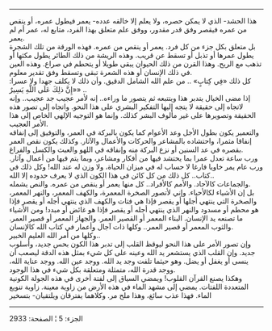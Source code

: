 ------------------------------------------------------------------------

هذا الحشد- الذي لا يمكن حصره، ولا يعلم إلا خالقه عدده- يعمر فيطول عمره،
أو ينقص من عمره فيقصر وفق قدر مقدور، ووفق علم متعلق بهذا الفرد، متابع
له، عمر أم لم يعمر.  
بل متعلق بكل جزء من كل فرد. يعمر أو ينقص من عمره. فهذه الورقة من تلك
الشجرة يطول عمرها أو تذبل أو تسقط عن قريب. وهذه الريشة من ذلك الطائر
يطول مكثها أو تذهب مع الريح. وهذا القرن من ذلك الحيوان يبقى طويلا أو
يتحطم في صراع. وهذه العين في ذلك الإنسان أو هذه الشعرة تبقى وتسقط وفق
تقدير معلوم.  
كل ذلك «فِي كِتابٍ» .. من علم الله الشامل الدقيق. وأن ذلك لا يكلف جهدا ولا
عسرا: «إِنَّ ذلِكَ عَلَى اللَّهِ يَسِيرٌ» ..  
إذا مضى الخيال يتدبر هذا ويتتبعه ثم يتصور ما وراءه.. إنه لأمر عجيب جد
عجيب.. وإنه لاتجاه إلى حقيقة لا يتجه إليها التفكير البشري على هذا النحو.
واتجاه إلى تصور هذه الحقيقة وتصويرها على غير مألوف البشر كذلك. وإنما هو
التوجيه الإلهي الخاص إلى هذا الأمر العجيب.  
والتعمير يكون بطول الأجل وعد الأعوام كما يكون بالبركة في العمر، والتوفيق
إلى إنفاقه إنفاقا مثمرا، واحتشاده بالمشاعر والحركات والأعمال والآثار.
وكذلك يكون نقص العمر بقصره في عد السنين أو نزع البركة منه وإنفاقه في
اللهو والعبث والكسل والفراغ.  
ورب ساعة تعدل عمرا بما يحتشد فيها من أفكار ومشاعر، وبما يتم فيها من
أعمال وآثار. ورب عام يمر خاويا فارغا لا حساب له في ميزان الحياة، ولا وزن
له عند الله! وكل ذلك في كتاب.. كل ذلك من كل كائن في هذا الكون الذي لا
يعرف حدوده إلا الله..  
والجماعات كالآحاد. والأمم كالأفراد.. كل منها يعمر أو ينقص من عمره. والنص
يشمله.  
بل إن الأشياء لكالأحياء. وإني لأتصور الصخرة المعمرة، والكهف المعمر،
والنهر المعمر، والصخرة التي ينتهي أجلها أو يقصر فإذا هي فتات والكهف الذي
ينتهي أجله أو يقصر فإذا هو محطم أو مسدود والنهر الذي ينتهي أجله أو يقصر
فإذا هو غائض أو مبدد! ومن الأشياء ما تصنعه يد الإنسان. البناء المعمر أو
القصير العمر. والجهاز المعمر أو قصير العمر. والثوب المعمر أو قصير
العمر.. وكلها ذات آجال وأعمار في كتاب الله كالإنسان.  
وكلها من أمر الله العليم الخبير..  
وإن تصور الأمر على هذا النحو ليوقظ القلب إلى تدبر هذا الكون بحس جديد،
وأسلوب جديد. وإن القلب الذي يستشعر يد الله وعينه على كل شيء بمثل هذه
الدقة ليصعب أن ينسى أو يغفل أو يضل. وهو حيثما تلفت وجد يد الله. ووجد عين
الله. ووجد عناية الله، ووجد قدرة الله، متمثلة ومتعلقة بكل شيء في هذا
الوجود.  
وهكذا يصنع القرآن القلوب! ويمضي السياق إلى لفتة أخرى في هذه الجولة
الكونية المتعددة اللفتات. يمضي إلى مشهد الماء في هذه الأرض من زاوية
معينة. زاوية تنويع الماء. فهذا عذب سائغ، وهذا ملح مر. وكلاهما يفترقان
ويلتقيان- بتسخير

------------------------------------------------------------------------

الجزء: 5 ¦ الصفحة: 2933
